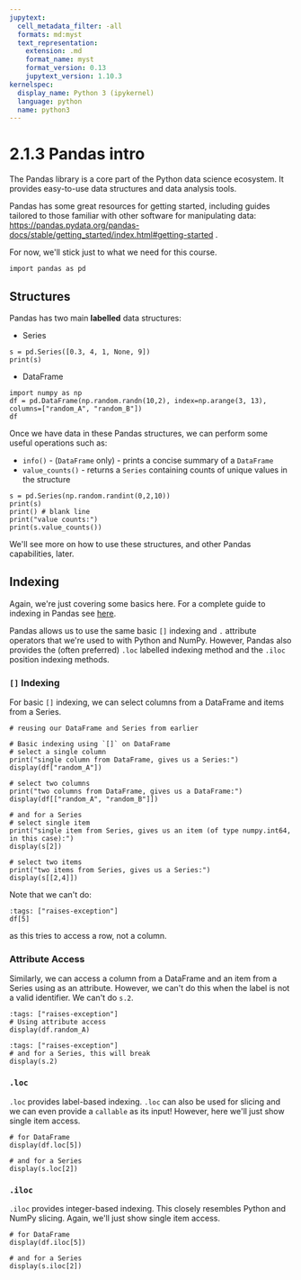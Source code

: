 ```yaml
---
jupytext:
  cell_metadata_filter: -all
  formats: md:myst
  text_representation:
    extension: .md
    format_name: myst
    format_version: 0.13
    jupytext_version: 1.10.3
kernelspec:
  display_name: Python 3 (ipykernel)
  language: python
  name: python3
---
```


# 2.1.3 Pandas intro

The Pandas library is a core part of the Python data science ecosystem. It provides easy-to-use data structures and data analysis tools.

Pandas has some great resources for getting started, including guides tailored to those familiar with other software for manipulating data: https://pandas.pydata.org/pandas-docs/stable/getting_started/index.html#getting-started .

For now, we'll stick just to what we need for this course.

```{code-cell} ipython3
import pandas as pd
```

## Structures

Pandas has two main **labelled** data structures:
- Series

```{code-cell} ipython3
s = pd.Series([0.3, 4, 1, None, 9])
print(s)
```

- DataFrame

```{code-cell} ipython3
import numpy as np
df = pd.DataFrame(np.random.randn(10,2), index=np.arange(3, 13), columns=["random_A", "random_B"])
df
```

Once we have data in these Pandas structures, we can perform some useful operations such as:
- `info()` - (`DataFrame` only) - prints a concise summary of a `DataFrame`
- `value_counts()` - returns a `Series` containing counts of unique values in the structure

```{code-cell} ipython3
s = pd.Series(np.random.randint(0,2,10))
print(s)
print() # blank line
print("value counts:")
print(s.value_counts())
```

We'll see more on how to use these structures, and other Pandas capabilities, later.

## Indexing

Again, we're just covering some basics here. For a complete guide to indexing in Pandas see [here](https://pandas.pydata.org/pandas-docs/stable/user_guide/indexing.html).

Pandas allows us to use the same basic `[]` indexing and `.` attribute operators that we're used to with Python and NumPy.
However, Pandas also provides the (often preferred) `.loc` labelled indexing method and the `.iloc` position indexing methods.

### `[]` Indexing

For basic `[]` indexing, we can select columns from a DataFrame and items from a Series.

```{code-cell} ipython3
# reusing our DataFrame and Series from earlier

# Basic indexing using `[]` on DataFrame
# select a single column
print("single column from DataFrame, gives us a Series:")
display(df["random_A"])

# select two columns
print("two columns from DataFrame, gives us a DataFrame:")
display(df[["random_A", "random_B"]])

# and for a Series
# select single item
print("single item from Series, gives us an item (of type numpy.int64, in this case):")
display(s[2])

# select two items
print("two items from Series, gives us a Series:")
display(s[[2,4]])
```

Note that we can't do:

```{code-cell} ipython3
:tags: ["raises-exception"]
df[5]
```

as this tries to access a row, not a column.


### Attribute Access

Similarly, we can access a column from a DataFrame and an item from a Series using as an attribute.
However, we can't do this when the label is not a valid identifier. We can't do `s.2`.

```{code-cell} ipython3
:tags: ["raises-exception"]
# Using attribute access
display(df.random_A)
```

```{code-cell} ipython3
:tags: ["raises-exception"]
# and for a Series, this will break
display(s.2)
```

### `.loc`

`.loc` provides label-based indexing. `.loc` can also be used for slicing and we can even provide a `callable` as its input!
However, here we'll just show single item access.

```{code-cell} ipython3
# for DataFrame
display(df.loc[5])

# and for a Series
display(s.loc[2])
```

### `.iloc`

`.iloc` provides integer-based indexing. This closely resembles Python and NumPy slicing. Again, we'll just show single item access.

```{code-cell} ipython3
# for DataFrame
display(df.iloc[5])

# and for a Series
display(s.iloc[2])
```
